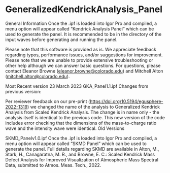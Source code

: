 # GeneralizedKendrickAnalysis_Panel
General Information
Once the .ipf is loaded into Igor Pro and compiled, a menu option will appear called “Kendrick Analysis Panel” which can be used to generate the panel. It is recommended to be in the directory of the input waves before generating and running the panel.

Please note that this software is provided as is. We appreciate feedback regarding typos, performance issues, and/or suggestions for improvement. Please note that we are unable to provide extensive troubleshooting or other help although we can answer basic questions. For questions, please contact Eleanor Browne (eleanor.browne@colorado.edu) and Mitchell Alton (mitchell.alton@colorado.edu).

Most Recent version 23 March 2023 GKA_Panel1.1.ipf Changes from previous version:

Per reviewer feedback on our pre-print (https://doi.org/10.5194/egusphere-2022-1319) we changed the name of the analysis to Generalized Kendrick Analysis from Scaled Kendrick Analysis. The change is in name only - the analysis itself is identical to the previous code.
This new version of the code includes error checking that the dimensions of the mass-to-charge ratio wave and the intensity wave were identical.
Old Versions

SKMD_Panelv1.0.ipf
Once the .ipf is loaded into Igor Pro and compiled, a menu option will appear called “SKMD Panel” which can be used to generate the panel.
Full details regarding SKMD are available in 
Alton, M., Stark, H., Canagaratna, M. R., and Browne, E. C.: Scaled Kendrick Mass Defect Analysis for Improved Visualization of Atmospheric Mass Spectral Data, submitted to Atmos. Meas. Tech., 2022.

